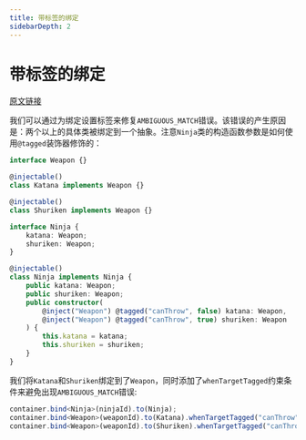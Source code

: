 ```yaml
---
title: 带标签的绑定
sidebarDepth: 2
---
```


# 带标签的绑定

[原文链接](https://github.com/inversify/InversifyJS/blob/master/wiki/tagged_bindings.md)

我们可以通过为绑定设置标签来修复`AMBIGUOUS_MATCH`错误。该错误的产生原因是：两个以上的具体类被绑定到一个抽象。注意`Ninja`类的构造函数参数是如何使用`@tagged`装饰器修饰的：

```ts
interface Weapon {}

@injectable()
class Katana implements Weapon {}

@injectable()
class Shuriken implements Weapon {}

interface Ninja {
    katana: Weapon;
    shuriken: Weapon;
}

@injectable()
class Ninja implements Ninja {
    public katana: Weapon;
    public shuriken: Weapon;
    public constructor(
        @inject("Weapon") @tagged("canThrow", false) katana: Weapon,
        @inject("Weapon") @tagged("canThrow", true) shuriken: Weapon
    ) {
        this.katana = katana;
        this.shuriken = shuriken;
    }
}
```

我们将`Katana`和`Shuriken`绑定到了`Weapon`，同时添加了`whenTargetTagged`约束条件来避免出现`AMBIGUOUS_MATCH`错误:

```ts
container.bind<Ninja>(ninjaId).to(Ninja);
container.bind<Weapon>(weaponId).to(Katana).whenTargetTagged("canThrow", false);
container.bind<Weapon>(weaponId).to(Shuriken).whenTargetTagged("canThrow", true);
```
